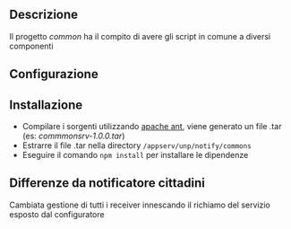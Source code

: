 ## Descrizione

Il progetto _common_ ha il compito di avere gli script in comune a diversi componenti

## Configurazione

## Installazione

* Compilare i sorgenti utilizzando [apache ant](https://ant.apache.org/), viene generato un file .tar (es: _commmonsrv-1.0.0.tar_)
* Estrarre il file .tar nella directory `/appserv/unp/notify/commons`
* Eseguire il comando `npm install` per installare le dipendenze

## Differenze da notificatore cittadini
Cambiata gestione di tutti i receiver innescando il richiamo del servizio esposto dal configuratore